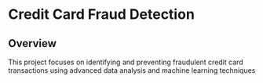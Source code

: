 # Credit Card Fraud Detection
## Overview
This project focuses on identifying and preventing fraudulent credit card transactions using advanced data analysis and machine learning techniques
